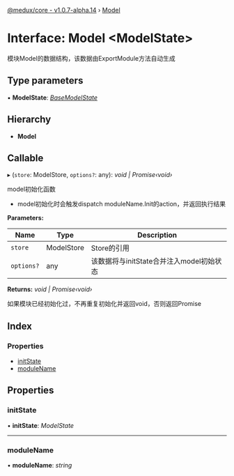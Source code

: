 [@medux/core - v1.0.7-alpha.14](../README.md) › [Model](model.md)

# Interface: Model <**ModelState**>

模块Model的数据结构，该数据由ExportModule方法自动生成

## Type parameters

▪ **ModelState**: *[BaseModelState](basemodelstate.md)*

## Hierarchy

* **Model**

## Callable

▸ (`store`: ModelStore, `options?`: any): *void | Promise‹void›*

model初始化函数
- model初始化时会触发dispatch moduleName.Init的action，并返回执行结果

**Parameters:**

Name | Type | Description |
------ | ------ | ------ |
`store` | ModelStore | Store的引用 |
`options?` | any | 该数据将与initState合并注入model初始状态 |

**Returns:** *void | Promise‹void›*

如果模块已经初始化过，不再重复初始化并返回void，否则返回Promise

## Index

### Properties

* [initState](model.md#initstate)
* [moduleName](model.md#modulename)

## Properties

###  initState

• **initState**: *ModelState*

___

###  moduleName

• **moduleName**: *string*
